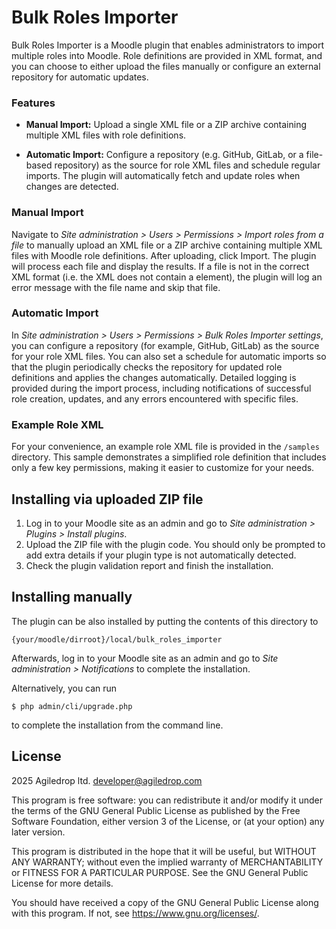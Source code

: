 # Bulk Roles Importer #

Bulk Roles Importer is a Moodle plugin that enables administrators to import multiple roles into Moodle.
Role definitions are provided in XML format, and you can choose to either upload the files manually or
configure an external repository for automatic updates.

### Features ###
-  **Manual Import:**
Upload a single XML file or a ZIP archive containing multiple XML files with role definitions.

- **Automatic Import:**
Configure a repository (e.g. GitHub, GitLab, or a file-based repository) as the source for role XML files and schedule regular imports. The plugin will automatically fetch and update roles when changes are detected.

### Manual Import

Navigate to _Site administration > Users > Permissions > Import roles from a file_ to manually upload an XML file
or a ZIP archive containing multiple XML files with Moodle role definitions. After uploading, click Import.
The plugin will process each file and display the results. If a file is not in the correct XML format
(i.e. the XML does not contain a <role> element),
the plugin will log an error message with the file name and skip that file.

### Automatic Import

In _Site administration > Users > Permissions > Bulk Roles Importer settings_, you can configure a repository
(for example, GitHub, GitLab) as the source for your role XML files.
You can also set a schedule for automatic imports so that the plugin periodically checks the repository
for updated role definitions and applies the changes automatically.
Detailed logging is provided during the import process, including notifications of successful role creation,
updates, and any errors encountered with specific files.

### Example Role XML

For your convenience, an example role XML file is provided in the `/samples` directory. This sample demonstrates
a simplified role definition that includes only a few key permissions, making it easier to customize for your needs.

## Installing via uploaded ZIP file ##

1. Log in to your Moodle site as an admin and go to _Site administration >
   Plugins > Install plugins_.
2. Upload the ZIP file with the plugin code. You should only be prompted to add
   extra details if your plugin type is not automatically detected.
3. Check the plugin validation report and finish the installation.

## Installing manually ##

The plugin can be also installed by putting the contents of this directory to

    {your/moodle/dirroot}/local/bulk_roles_importer

Afterwards, log in to your Moodle site as an admin and go to _Site
administration > Notifications_ to complete the installation.

Alternatively, you can run

    $ php admin/cli/upgrade.php

to complete the installation from the command line.

## License ##

2025 Agiledrop ltd. <developer@agiledrop.com>

This program is free software: you can redistribute it and/or modify it under
the terms of the GNU General Public License as published by the Free Software
Foundation, either version 3 of the License, or (at your option) any later
version.

This program is distributed in the hope that it will be useful, but WITHOUT ANY
WARRANTY; without even the implied warranty of MERCHANTABILITY or FITNESS FOR A
PARTICULAR PURPOSE.  See the GNU General Public License for more details.

You should have received a copy of the GNU General Public License along with
this program.  If not, see <https://www.gnu.org/licenses/>.
